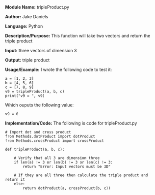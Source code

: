 **Module Name:** tripleProduct.py

**Author:** Jake Daniels

**Language:** Python

**Description/Purpose:** This function will take two vectors and return the triple product

**Input:** three vectors of dimension 3

**Output:** triple product

**Usage/Example:** I wrote the following code to test it:

    a = [1, 2, 3]
    b = [4, 5, 6]
    c = [7, 8, 9]
    v9 = tripleProduct(a, b, c)
    print("v9 = ", v9)

Which ouputs the following value:

    v9 = 0

**Implementation/Code:** The following is code for tripleProduct.py

    # Import dot and cross product
    from Methods.dotProduct import dotProduct
    from Methods.crossProduct import crossProduct

    def tripleProduct(a, b, c):
        
        # Verify that all 3 are dimension three
        if len(a) != 3 or len(b) != 3 or len(c) != 3:
            return "Error: Input vectors must be 3D"
        
        # If they are all three then calculate the triple product and return it
        else:
            return dotProduct(a, crossProduct(b, c))
